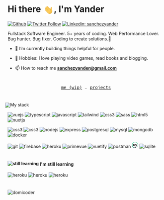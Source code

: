 <!-- https://github.com/domicoder/domicoder/blob/master/assets/hello.gif -->

# Hi there <img align="center" src="https://raw.githubusercontent.com/domicoder/domicoder/main/assets/hello.gif" width="35">, I'm Yander

[![Github](https://img.shields.io/github/followers/domicoder?label=Follow&style=social)](https://github.com/domicoder)
[![Twitter Follow](https://img.shields.io/twitter/follow/misteranmol?label=Follow)](https://twitter.com/intent/follow?screen_name=misteranmol)
[![Linkedin: sanchezyander](https://img.shields.io/badge/-domicoder-blue?style=flat-square&logo=Linkedin&logoColor=white&link=https://www.linkedin.com/in/sanchezyander/)](https://www.linkedin.com/in/sanchezyander/)

Fullstack Software Engineer. 5+ years of coding. Web Performance Lover. Bug hunter. Bug fixer. Coding to create solutions.💚

-   🔭 I’m currently building things helpful for people.

-   🏀 Hobbies: I love playing video games, read books and blogging.

-   📫 How to reach me **sanchezyander@gmail.com**

#

<p align="center">
  <samp>
    <a href="https://sanchezyander.com">me (wip)</a> .
    <a href="https://sanchezyander.com/projects">projects</a>
  </samp>
</p>

#

<!-- stack -->
<p align="left"><img align="center" style="margin-left:-8px;" src="https://media.giphy.com/media/v1.Y2lkPTc5MGI3NjExY3I1Mmd5ZTRuZXduMmZ1NDV6d21ueHlqc3E2dHVsdnZnbHh1aWVvZSZlcD12MV9pbnRlcm5hbF9naWZfYnlfaWQmY3Q9cw/9JJq5lC0Xz3XcDik9O/giphy.gif" width="30">My stack</p>
<p align="left"><img src="https://icongr.am/devicon/vuejs-original.svg" alt="vuejs" width="20" height="20"/> <img src="https://icongr.am/devicon/typescript-original.svg" alt="typescript" width="20" height="20"/> <img src="https://icongr.am/devicon/javascript-original.svg" alt="javascript" width="20" height="20"/> <img src="https://www.vectorlogo.zone/logos/tailwindcss/tailwindcss-icon.svg" alt="tailwind" width="20" height="20"/> <img src="https://icongr.am/devicon/css3-original-wordmark.svg" alt="css3" width="20" height="20"/> <img src="https://icongr.am/devicon/sass-original.svg" alt="sass" width="20" height="20"/> <img src="https://icongr.am/devicon/html5-original-wordmark.svg" alt="html5" width="20" height="20"/> <img src="https://www.vectorlogo.zone/logos/nuxtjs/nuxtjs-icon.svg" alt="nuxtjs" width="20" height="20"/></p>
<p align="left"><img src="https://icongr.am/devicon/python-original.svg" alt="css3" width="20" height="20"/> <img src="https://icongr.am/devicon/django-original.svg" alt="css3" width="20" height="20"/> <img src="https://icongr.am/devicon/nodejs-original-wordmark.svg" alt="nodejs" width="20" height="20"/> <img src="https://icongr.am/devicon/express-original-wordmark.svg" alt="express" width="20" height="20"/> <img src="https://icongr.am/devicon/postgresql-original-wordmark.svg" alt="postgresql" width="20" height="20"/> <img src="https://icongr.am/devicon/mysql-original-wordmark.svg" alt="mysql" width="20" height="20"/> <img src="https://icongr.am/devicon/mongodb-original-wordmark.svg" alt="mongodb" width="20" height="20"/> <img src="https://icongr.am/devicon/docker-original-wordmark.svg" alt="docker" width="20" height="20"/></p>
<p align="left">
<img src="https://www.vectorlogo.zone/logos/git-scm/git-scm-icon.svg" alt="git" width="20" height="20"/> <img src="https://www.vectorlogo.zone/logos/firebase/firebase-icon.svg" alt="firebase" width="20" height="20"/> <img src="https://www.vectorlogo.zone/logos/heroku/heroku-icon.svg" alt="heroku" width="20" height="20"/> <img src="https://raw.githubusercontent.com/dochne/wappalyzer/471c2fb0b093973c098bd1855b89c8cde4997479/src/images/icons/PrimeVue.svg" alt="primevue" width="20" height="20"/> <img src="https://raw.githubusercontent.com/dochne/wappalyzer/471c2fb0b093973c098bd1855b89c8cde4997479/src/images/icons/Vuetify.svg" alt="vuetify" width="20" height="20"/> <img src="https://www.vectorlogo.zone/logos/getpostman/getpostman-icon.svg" alt="postman" width="20" height="20"/> <img src="https://raw.githubusercontent.com/devicons/devicon/6910f0503efdd315c8f9b858234310c06e04d9c0/icons/cypressio/cypressio-original.svg" alt="cypressio" width="20" height="20"/> <img src="https://www.vectorlogo.zone/logos/sqlite/sqlite-icon.svg" alt="sqlite" width="20" height="20"/></p>

#

#### <img style="margin-top:-6px;" align="center" src="https://media.giphy.com/media/v1.Y2lkPTc5MGI3NjExdXVlaXdjZW9lZnF5MzZjMXVieGIydnNtYzYzdHM1eG85Y2o5N2htMiZlcD12MV9pbnRlcm5hbF9naWZfYnlfaWQmY3Q9cw/fRZAE0rCMKvGxQv4tK/giphy.gif" width="20" alt="still learning"> I'm still learning

<p align="left"><img src="https://img.shields.io/badge/-FFmpeg-007808?style=social&logo=ffmpeg&logoColor=0A7D12" alt="heroku" width="83" height="20"/> <img src="https://img.shields.io/badge/-Python-007808?style=social&logo=python&logoColor=0A7D12" alt="heroku" width="83" height="20"/> <img src="https://img.shields.io/badge/-Django-007808?style=social&logo=django&logoColor=0A7D12" alt="heroku" width="83" height="20"/></p>

#

<!-- Profile views -->
<p><p align="left"> <img src="https://komarev.com/ghpvc/?username=domicoder" alt="domicoder" /> </p></p>
